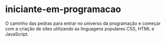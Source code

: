 # iniciante-em-programacao
 O caminho das pedras para entrar no universo da programação e começar com a criação de sites utilizando as linguagens populares CSS, HTML e JavaScript.

